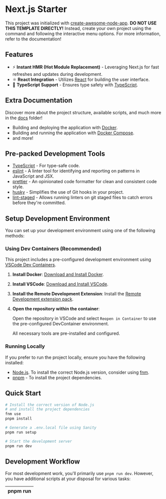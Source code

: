 # Next.js Starter

This project was initialized with [create-awesome-node-app](https://www.npmjs.com/package/create-awesome-node-app). **DO NOT USE THIS TEMPLATE DIRECTLY!** Instead, create your own project using the command and following the interactive menu options. For more information, refer to the documentation!

## Features

- ⚡️ **Instant HMR (Hot Module Replacement)** - Leveraging Next.js for fast refreshes and updates during development.
- ⚛ **React Integration** - Utilizes [React](https://reactjs.org/) for building the user interface.
- 🦾 **TypeScript Support** - Ensures type safety with [TypeScript](https://www.typescriptlang.org/).

## Extra Documentation

Discover more about the project structure, available scripts, and much more in the [docs](./docs) folder!

- Building and deploying the application with [Docker](./docs/DOCKER.md).
- Building and running the application with [Docker Compose](./docs/DOCKER_COMPOSE.md).
- and more!

## Pre-packed Development Tools

- [TypeScript](https://www.typescriptlang.org/) - For type-safe code.
- [eslint](https://eslint.org/) - A linter tool for identifying and reporting on patterns in JavaScript and JSX.
- [prettier](https://prettier.io/) - An opinionated code formatter for clean and consistent code style.
- [husky](https://www.npmjs.com/package/husky) - Simplifies the use of Git hooks in your project.
- [lint-staged](https://www.npmjs.com/package/lint-staged) - Allows running linters on git staged files to catch errors before they're committed.

## Setup Development Environment

You can set up your development environment using one of the following methods:

### Using Dev Containers (Recommended)

This project includes a pre-configured development environment using [VSCode Dev Containers](https://code.visualstudio.com/docs/remote/containers).

1. **Install Docker**: [Download and Install Docker](https://www.docker.com/).
2. **Install VSCode**: [Download and Install VSCode](https://code.visualstudio.com/).
3. **Install the Remote Development Extension**: Install the [Remote Development extension pack](https://marketplace.visualstudio.com/items?itemName=ms-vscode-remote.vscode-remote-extensionpack).
4. **Open the repository within the container**:

   Open the repository in VSCode and select `Reopen in Container` to use the pre-configured DevContainer environment.

   All necessary tools are pre-installed and configured.

### Running Locally

If you prefer to run the project locally, ensure you have the following installed:

- [Node.js](https://nodejs.org/). To install the correct Node.js version, consider using [fnm](https://github.com/Schniz/fnm).
- [pnpm](https://pnpm.io/) - To install the project dependencies.

## Quick Start

```sh
# Install the correct version of Node.js
# and install the project dependencies
fnm use
pnpm install

# Generate a .env.local file using Sanity
pnpm run setup

# Start the development server
pnpm run dev
```

## Development Workflow

For most development work, you'll primarily use `pnpm run dev`. However, you have additional scripts at your disposal for various tasks:

| pnpm run <script>  | Description                                                                                         |
| ------------------ | --------------------------------------------------------------------------------------------------- |
| `npm run dev`      | Starts the local development server for building and previewing your application.                   |
| `npm run format`   | Formats the codebase using [Prettier](https://prettier.io/) to ensure consistent code styling.      |
| `npm run lint`     | Runs linting on the codebase to identify and report on patterns with [eslint](https://eslint.org/). |
| `npm run lint:fix` | Automatically fixes linting errors in the codebase where possible.                                  |

## Production

Scripts for preparing and viewing the production version:

| pnpm run <script> | Description                                                                                  |
| ----------------- | -------------------------------------------------------------------------------------------- |
| `npm run start`   | Serves your application using the production setup, ensuring it's ready for deployment.      |
| `npm run build`   | Compiles the application into the `dist/` directory, preparing it for production deployment. |
